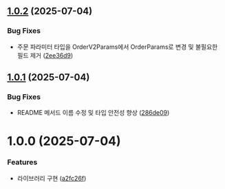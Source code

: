 ## [1.0.2](https://github.com/uiovasot/bithumb.ts/compare/v1.0.1...v1.0.2) (2025-07-04)


### Bug Fixes

* 주문 파라미터 타입을 OrderV2Params에서 OrderParams로 변경 및 불필요한 필드 제거 ([2ee36d9](https://github.com/uiovasot/bithumb.ts/commit/2ee36d93847d67efed7aeb1ffd1b40e48530ca80))

## [1.0.1](https://github.com/uiovasot/bithumb.ts/compare/v1.0.0...v1.0.1) (2025-07-04)


### Bug Fixes

* README 메서드 이름 수정 및 타입 안전성 향상 ([286de09](https://github.com/uiovasot/bithumb.ts/commit/286de099541a5a0b2e0286d9decd61b62adade22))

# 1.0.0 (2025-07-04)


### Features

* 라이브러리 구현 ([a2fc26f](https://github.com/uiovasot/bithumb.ts/commit/a2fc26fe0b37bd57f2a7c1ab1972bc77f880bcb1))
